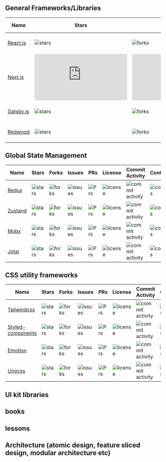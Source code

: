 ## General Frameworks/Libraries  

| Name | Stars | Forks | Issues | PRs | License | Commit Activity | Contributors | Created At | React only |
| ---- | ---- | ---- | ---- | ---- | ---- | ---- | ---- | ---- | ---- |
| [React.js](https://github.com/facebook/react)     | ![stars](https://img.shields.io/github/stars/facebook/react?style=flat&label=)    | ![forks](https://img.shields.io/github/forks/facebook/react?style=flat&color=589D7C&label=)    | ![issues](https://img.shields.io/github/issues/facebook/react?style=flat&color=red&label=)    | ![Prs](https://img.shields.io/github/issues-pr/facebook/react?style=flat&color=E09F3E&label=)    | ![license](https://img.shields.io/github/license/facebook/react?style=flat&label=)    | ![commit activity](https://img.shields.io/github/commit-activity/m/facebook/react?style=flat&label=)    | ![contributors](https://img.shields.io/github/contributors-anon/facebook/react?style=flat&color=589D7C&label=)     | ![created at](https://img.shields.io/github/created-at/facebook/react?style=flat&color=90708C&label=)    | ![react-only](https://img.shields.io/badge/-yes-gray) |  
| [Next.js](https://github.com/vercel/next.js)      | ![stars](https://img.shields.io/github/stars/vercel/next.js?style=flat&label=)    | ![forks](https://img.shields.io/github/forks/vercel/next.js?style=flat&color=589D7C&label=)    | ![issues](https://img.shields.io/github/issues/vercel/next.js?style=flat&color=red&label=)    | ![Prs](https://img.shields.io/github/issues-pr/vercel/next.js?style=flat&color=E09F3E&label=)    | ![license](https://img.shields.io/github/license/vercel/next.js?style=flat&label=)    | ![commit activity](https://img.shields.io/github/commit-activity/m/vercel/next.js?style=flat&label=)    | ![contributors](https://img.shields.io/github/contributors-anon/vercel/next.js?style=flat&color=589D7C&label=)     | ![created at](https://img.shields.io/github/created-at/vercel/next.js?style=flat&color=90708C&label=)    | ![react-only](https://img.shields.io/badge/-yes-gray) |  
| [Gatsby.js](https://github.com/gatsbyjs/gatsby)   | ![stars](https://img.shields.io/github/stars/gatsbyjs/gatsby?style=flat&label=)   | ![forks](https://img.shields.io/github/forks/gatsbyjs/gatsby?style=flat&color=589D7C&label=)   | ![issues](https://img.shields.io/github/issues/gatsbyjs/gatsby?style=flat&color=red&label=)   | ![Prs](https://img.shields.io/github/issues-pr/gatsbyjs/gatsby?style=flat&color=E09F3E&label=)   | ![license](https://img.shields.io/github/license/gatsbyjs/gatsby?style=flat&label=)   | ![commit activity](https://img.shields.io/github/commit-activity/m/gatsbyjs/gatsby?style=flat&label=)   | ![contributors](https://img.shields.io/github/contributors-anon/gatsbyjs/gatsby?style=flat&color=589D7C&label=)    | ![created at](https://img.shields.io/github/created-at/gatsbyjs/gatsby?style=flat&color=90708C&label=)   | ![react-only](https://img.shields.io/badge/-yes-gray) |  
| [Redwood](https://github.com/redwoodjs/redwood)   | ![stars](https://img.shields.io/github/stars/redwoodjs/redwood?style=flat&label=) | ![forks](https://img.shields.io/github/forks/redwoodjs/redwood?style=flat&color=589D7C&label=) | ![issues](https://img.shields.io/github/issues/redwoodjs/redwood?style=flat&color=red&label=) | ![Prs](https://img.shields.io/github/issues-pr/redwoodjs/redwood?style=flat&color=E09F3E&label=) | ![license](https://img.shields.io/github/license/redwoodjs/redwood?style=flat&label=) | ![commit activity](https://img.shields.io/github/commit-activity/m/redwoodjs/redwood?style=flat&label=) | ![contributors](https://img.shields.io/github/contributors-anon/redwoodjs/redwood?style=flat&color=589D7C&label=)  | ![created at](https://img.shields.io/github/created-at/redwoodjs/redwood?style=flat&color=90708C&label=) | ![react-only](https://img.shields.io/badge/-yes-gray) |  
  
## Global State Management 

| Name | Stars | Forks | Issues | PRs | License | Commit Activity | Contributors | Created At | React only |
| ---- | ---- | ---- | ---- | ---- | ---- | ---- | ---- | ---- | ---- |
| [Redux](https://github.com/reduxjs/redux)     | ![stars](https://img.shields.io/github/stars/reduxjs/redux?style=flat&label=)  | ![forks](https://img.shields.io/github/forks/reduxjs/redux?style=flat&color=589D7C&label=)  | ![issues](https://img.shields.io/github/issues/reduxjs/redux?style=flat&color=red&label=)  | ![Prs](https://img.shields.io/github/issues-pr/reduxjs/redux?style=flat&color=E09F3E&label=)  | ![license](https://img.shields.io/github/license/reduxjs/redux?style=flat&label=)  | ![commit activity](https://img.shields.io/github/commit-activity/m/reduxjs/redux?style=flat&label=)  | ![contributors](https://img.shields.io/github/contributors-anon/reduxjs/redux?style=flat&color=589D7C&label=)  | ![created at](https://img.shields.io/github/created-at/reduxjs/redux?style=flat&color=90708C&label=)  |  ![react-only](https://img.shields.io/badge/-no-green) |
| [Zustand](https://github.com/pmndrs/zustand)  | ![stars](https://img.shields.io/github/stars/pmndrs/zustand?style=flat&label=) | ![forks](https://img.shields.io/github/forks/pmndrs/zustand?style=flat&color=589D7C&label=) | ![issues](https://img.shields.io/github/issues/pmndrs/zustand?style=flat&color=red&label=) | ![Prs](https://img.shields.io/github/issues-pr/pmndrs/zustand?style=flat&color=E09F3E&label=) | ![license](https://img.shields.io/github/license/pmndrs/zustand?style=flat&label=) | ![commit activity](https://img.shields.io/github/commit-activity/m/pmndrs/zustand?style=flat&label=) | ![contributors](https://img.shields.io/github/contributors-anon/pmndrs/zustand?style=flat&color=589D7C&label=) | ![created at](https://img.shields.io/github/created-at/pmndrs/zustand?style=flat&color=90708C&label=) |  ![react-only](https://img.shields.io/badge/-yes-gray) |
| [Mobx](https://github.com/mobxjs/mobx)        | ![stars](https://img.shields.io/github/stars/mobxjs/mobx?style=flat&label=)    | ![forks](https://img.shields.io/github/forks/mobxjs/mobx?style=flat&color=589D7C&label=)    | ![issues](https://img.shields.io/github/issues/mobxjs/mobx?style=flat&color=red&label=)    | ![Prs](https://img.shields.io/github/issues-pr/mobxjs/mobx?style=flat&color=E09F3E&label=)    | ![license](https://img.shields.io/github/license/mobxjs/mobx?style=flat&label=)    | ![commit activity](https://img.shields.io/github/commit-activity/m/mobxjs/mobx?style=flat&label=)    | ![contributors](https://img.shields.io/github/contributors-anon/mobxjs/mobx?style=flat&color=589D7C&label=)    | ![created at](https://img.shields.io/github/created-at/mobxjs/mobx?style=flat&color=90708C&label=)    |  ![react-only](https://img.shields.io/badge/-no-green) |
| [Jotai](https://github.com/pmndrs/jotai)      | ![stars](https://img.shields.io/github/stars/pmndrs/jotai?style=flat&label=)   | ![forks](https://img.shields.io/github/forks/pmndrs/jotai?style=flat&color=589D7C&label=)   | ![issues](https://img.shields.io/github/issues/pmndrs/jotai?style=flat&color=red&label=)   | ![Prs](https://img.shields.io/github/issues-pr/pmndrs/jotai?style=flat&color=E09F3E&label=)   | ![license](https://img.shields.io/github/license/pmndrs/jotai?style=flat&label=)   | ![commit activity](https://img.shields.io/github/commit-activity/m/pmndrs/jotai?style=flat&label=)   | ![contributors](https://img.shields.io/github/contributors-anon/pmndrs/jotai?style=flat&color=589D7C&label=)   | ![created at](https://img.shields.io/github/created-at/pmndrs/jotai?style=flat&color=90708C&label=)   |  ![react-only](https://img.shields.io/badge/-yes-gray) |

## CSS utility frameworks 

| Name | Stars | Forks | Issues | PRs | License | Commit Activity | Contributors | Created At | React only |
| ---- | ---- | ---- | ---- | ---- | ---- | ---- | ---- | ---- | ---- |
| [Tailwindcss](https://github.com/tailwindlabs/tailwindcss)                    | ![stars](https://img.shields.io/github/stars/tailwindlabs/tailwindcss?style=flat&label=)             | ![forks](https://img.shields.io/github/forks/tailwindlabs/tailwindcss?style=flat&color=589D7C&label=)             | ![issues](https://img.shields.io/github/issues/tailwindlabs/tailwindcss?style=flat&color=red&label=)             | ![Prs](https://img.shields.io/github/issues-pr/tailwindlabs/tailwindcss?style=flat&color=E09F3E&label=)             | ![license](https://img.shields.io/github/license/tailwindlabs/tailwindcss?style=flat&label=)             | ![commit activity](https://img.shields.io/github/commit-activity/m/tailwindlabs/tailwindcss?style=flat&label=)             | ![contributors](https://img.shields.io/github/contributors-anon/tailwindlabs/tailwindcss?style=flat&color=589D7C&label=)             | ![created at](https://img.shields.io/github/created-at/tailwindlabs/tailwindcss?style=flat&color=90708C&label=)             |  ![react-only](https://img.shields.io/badge/-no-green) |
| [Styled-components](https://github.com/styled-components/styled-components)   | ![stars](https://img.shields.io/github/stars/styled-components/styled-components?style=flat&label=)  | ![forks](https://img.shields.io/github/forks/styled-components/styled-components?style=flat&color=589D7C&label=)  | ![issues](https://img.shields.io/github/issues/styled-components/styled-components?style=flat&color=red&label=)  | ![Prs](https://img.shields.io/github/issues-pr/styled-components/styled-components?style=flat&color=E09F3E&label=)  | ![license](https://img.shields.io/github/license/styled-components/styled-components?style=flat&label=)  | ![commit activity](https://img.shields.io/github/commit-activity/m/styled-components/styled-components?style=flat&label=)  | ![contributors](https://img.shields.io/github/contributors-anon/styled-components/styled-components?style=flat&color=589D7C&label=)  | ![created at](https://img.shields.io/github/created-at/styled-components/styled-components?style=flat&color=90708C&label=)  |  ![react-only](https://img.shields.io/badge/-yes-gray) |
| [Emotion](https://github.com/emotion-js/emotion)                              | ![stars](https://img.shields.io/github/stars/emotion-js/emotion?style=flat&label=)                   | ![forks](https://img.shields.io/github/forks/emotion-js/emotion?style=flat&color=589D7C&label=)                   | ![issues](https://img.shields.io/github/issues/emotion-js/emotion?style=flat&color=red&label=)                   | ![Prs](https://img.shields.io/github/issues-pr/emotion-js/emotion?style=flat&color=E09F3E&label=)                   | ![license](https://img.shields.io/github/license/emotion-js/emotion?style=flat&label=)                   | ![commit activity](https://img.shields.io/github/commit-activity/m/emotion-js/emotion?style=flat&label=)                   | ![contributors](https://img.shields.io/github/contributors-anon/emotion-js/emotion?style=flat&color=589D7C&label=)                   | ![created at](https://img.shields.io/github/created-at/emotion-js/emotion?style=flat&color=90708C&label=)                   |  ![react-only](https://img.shields.io/badge/-yes-gray) |
| [Unocss](https://github.com/unocss/unocss)                                    | ![stars](https://img.shields.io/github/stars/unocss/unocss?style=flat&label=)                        | ![forks](https://img.shields.io/github/forks/unocss/unocss?style=flat&color=589D7C&label=)                        | ![issues](https://img.shields.io/github/issues/unocss/unocss?style=flat&color=red&label=)                        | ![Prs](https://img.shields.io/github/issues-pr/unocss/unocss?style=flat&color=E09F3E&label=)                        | ![license](https://img.shields.io/github/license/unocss/unocss?style=flat&label=)                        | ![commit activity](https://img.shields.io/github/commit-activity/m/unocss/unocss?style=flat&label=)                        | ![contributors](https://img.shields.io/github/contributors-anon/unocss/unocss?style=flat&color=589D7C&label=)                        | ![created at](https://img.shields.io/github/created-at/unocss/unocss?style=flat&color=90708C&label=)                        |  ![react-only](https://img.shields.io/badge/-no-green) |























## UI kit libraries 

## books

## lessons

## Architecture (atomic design, feature sliced design, modular architecture etc)
